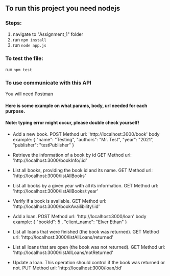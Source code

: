 ## To run this project you need nodejs

### Steps:
1. navigate to "Assignment_1" folder
2. run `npm install`
3. run `node app.js`

### To test the file: 
run `npm test`

### To use communicate with this API
You will need [Postman]()

#### Here is some example on what params, body, url needed for each purpose. 
#### Note: typing error might occur, please double check yourself!
- Add a new book.
POST Method
url: 'http://localhost:3000/book'
body example: 
{
    "name": "Testing",
    "authors": "Mr. Test",
    "year": "2021",
    "publisher": "testPublisher"
}

- Retrieve the information of a book by id
GET Method
url: 'http://localhost:3000/bookInfo/:id'

- List all books, providing the book id and its name.
GET Method
url: 'http://localhost:3000/listAllBooks'

- List all books by a given year with all its information.
GET Method
url: 'http://localhost:3000/listAllBooks/:year'

- Verify if a book is available.
GET Method
url: 'http://localhost:3000/bookAvailibility/:id'

- Add a loan.
POST Method
url: 'http://localhost:3000/loan'
body example:
{
    "bookId": 5 ,
    "client_name": "Elver Ethan"
}

- List all loans that were finished (the book was returned).
GET Method
url: 'http://localhost:3000/listAllLoans/returned'

- List all loans that are open (the book was not returned).
GET Method
url: 'http://localhost:3000/listAllLoans/notReturned'

- Update a loan. This operation should control if the book was returned or not.
PUT Method
url: 'http://localhost:3000/loan/:id'